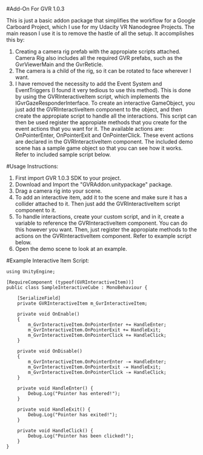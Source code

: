 #Add-On For GVR 1.0.3

This is just a basic addon package that simplifies the workflow for a Google Carboard Project, which I use for my Udacity VR Nanodegree Projects. The main reason I use it is to remove the hastle of all the setup. It accomplishes this by:

1. Creating a camera rig prefab with the appropiate scripts attached. Camera Rig also includes all the required GVR prefabs, such as the GvrViewerMain and the GvrReticle.
2. The camera is a child of the rig, so it can be rotated to face wherever I want. 
3. I have removed the necessity to add the Event System and EventTriggers (I found it very tedious to use this method). This is done by using the GVRInteractiveItem script, which implements the IGvrGazeResponderInterface. To create an interactive GameObject, you just add the GVRInteractiveItem component to the object, and then create the appropiate script to handle all the interactions. This script can then  be used register the appropiate methods that you create for the event actions that you want for it. The available actions are: OnPointerEnter, OnPointerExit and OnPointerClick. These event actions are declared in the GVRInteractiveItem component. The included demo scene has a sample game object so that you can see how it works. Refer to included sample script below. 

#Usage Instructions:

1. First import GVR 1.0.3 SDK to your project. 
2. Download and Import the "GVRAddon.unitypackage" package.
3. Drag a camera rig into your scene.
4. To add an interactive item, add it to the scene and make sure it has a collider attached to it. Then just add the GVRInteractiveItem script component to it. 
5. To handle interactions, create your custom script, and in it, create a variable to reference the GVRInteractiveItem component. You can do this however you want. Then, just register the appropiate methods to the actions on the GVRInteractiveItem component. Refer to example script below.
6. Open the demo scene to look at an example. 

#Example Interactive Item Script:

```
using UnityEngine;

[RequireComponent (typeof(GVRInteractiveItem))]
public class SampleInteractiveCube : MonoBehaviour {

    [SerializeField]
    private GVRInteractiveItem m_GvrInteractiveItem;

    private void OnEnable()
    {
        m_GvrInteractiveItem.OnPointerEnter += HandleEnter;
        m_GvrInteractiveItem.OnPointerExit += HandleExit;
        m_GvrInteractiveItem.OnPointerClick += HandleClick;
    }

    private void OnDisable()
    {
        m_GvrInteractiveItem.OnPointerEnter -= HandleEnter;
        m_GvrInteractiveItem.OnPointerExit -= HandleExit;
        m_GvrInteractiveItem.OnPointerClick -= HandleClick;
    }

    private void HandleEnter() {
        Debug.Log("Pointer has entered!");
    }

    private void HandleExit() {
        Debug.Log("Pointer has exited!");
    }

    private void HandleClick() {
        Debug.Log("Pointer has been clicked!");
    }
}
```